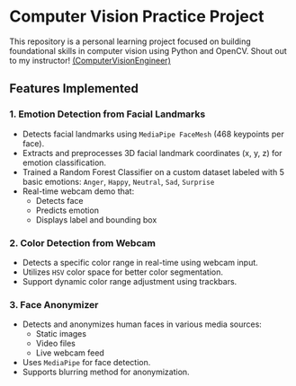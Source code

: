 # Computer Vision Practice Project

This repository is a personal learning project focused on building foundational skills in computer vision using Python and OpenCV. Shout out to my instructor! [(ComputerVisionEngineer)](https://www.youtube.com/@ComputerVisionEngineer)

## Features Implemented

### 1. Emotion Detection from Facial Landmarks
- Detects facial landmarks using `MediaPipe FaceMesh` (468 keypoints per face).
- Extracts and preprocesses 3D facial landmark coordinates (x, y, z) for emotion classification.
- Trained a Random Forest Classifier on a custom dataset labeled with 5 basic emotions:
    `Anger`, `Happy`, `Neutral`, `Sad`, `Surprise`
- Real-time webcam demo that:
    - Detects face
    - Predicts emotion
    - Displays label and bounding box

### 2. Color Detection from Webcam
- Detects a specific color range in real-time using webcam input.
- Utilizes `HSV` color space for better color segmentation.
- Support dynamic color range adjustment using trackbars.

### 3. Face Anonymizer
- Detects and anonymizes human faces in various media sources:
    - Static images
    - Video files
    - Live webcam feed
- Uses `MediaPipe` for face detection.
- Supports blurring method for anonymization.

